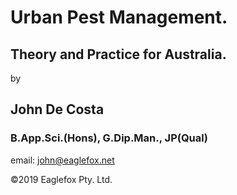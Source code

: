 # Urban Pest Management.
## Theory and Practice for Australia.

by

## John De Costa 
### B.App.Sci.(Hons), G.Dip.Man., JP(Qual)

email: john@eaglefox.net

&copy;2019 Eaglefox Pty. Ltd.

